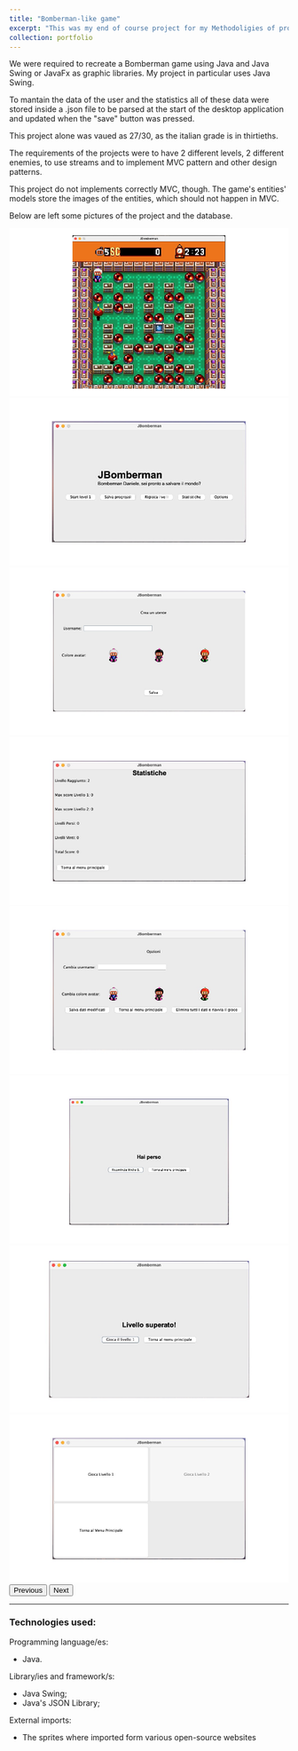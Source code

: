 ```yaml
---
title: "Bomberman-like game"
excerpt: "This was my end of course project for my Methodoligies of programming course.<br/><img src='/images/bomberman-01.png'>"
collection: portfolio
---
```


<head>
  <style>
    .carousel-control-prev-icon {
    background-color: grey; /* Sostituisci 'red' con il tuo colore desiderato */
    }

    .carousel-control-next-icon {
    background-color: grey; /* Sostituisci 'blue' con il tuo colore desiderato */
    }
  </style>
</head>

<p>We were required to recreate a Bomberman game using Java and Java Swing or JavaFx as graphic libraries. My project in particular uses Java Swing.
<p>To mantain the data of the user and the statistics all of these data were stored inside a .json file to be parsed at the start of the desktop application and updated when the "save" button was pressed. 
<p>This project alone was vaued as 27/30, as the italian grade is in thirtieths. 
<p>The requirements of the projects were to have 2 different levels, 2 different enemies, to use streams and to implement MVC pattern and other design patterns. 
<p>This project do not implements correctly MVC, though. The game's entities' models store the images of the entities, which should not happen in MVC. 

<p>
  Below are left some pictures of the project and the database.
</p>

<div id="carouselExample" class="carousel slide">
    <div class="carousel-inner">
      <div class="carousel-item active">
        <img src="/images/bomberman-pages/gameplay.jpg" class="d-block w-100" alt="...">
      </div>
      <div class="carousel-item">
        <img src="/images/bomberman-pages/home-page.jpg" class="d-block w-100" alt="...">
      </div>
      <div class="carousel-item">
        <img src="/images/bomberman-pages/new-user-page.jpg" class="d-block w-100" alt="...">
      </div>
            <div class="carousel-item">
        <img src="/images/bomberman-pages/statistics-page-2.jpg" class="d-block w-100" alt="...">
      </div>
            <div class="carousel-item">
        <img src="/images/bomberman-pages/options-page.jpg" class="d-block w-100" alt="...">
      </div>
            <div class="carousel-item">
        <img src="/images/bomberman-pages/lost-page.jpg" class="d-block w-100" alt="...">
      </div>
            <div class="carousel-item">
        <img src="/images/bomberman-pages/won-page.jpg" class="d-block w-100" alt="...">
      </div>
            <div class="carousel-item">
        <img src="/images/bomberman-pages/chose-level.jpg" class="d-block w-100" alt="...">
      </div>
    </div>
    <button class="carousel-control-prev" type="button" data-bs-target="#carouselExample" data-bs-slide="prev">
      <span class="carousel-control-prev-icon" aria-hidden="true"></span>
      <span class="visually-hidden">Previous</span>
    </button>
    <button class="carousel-control-next" type="button" data-bs-target="#carouselExample" data-bs-slide="next">
      <span class="carousel-control-next-icon" aria-hidden="true"></span>
      <span class="visually-hidden">Next</span>
    </button>
  </div>

<link href="https://cdn.jsdelivr.net/npm/bootstrap@5.3.2/dist/css/bootstrap.min.css" rel="stylesheet" integrity="sha384-T3c6CoIi6uLrA9TneNEoa7RxnatzjcDSCmG1MXxSR1GAsXEV/Dwwykc2MPK8M2HN" crossorigin="anonymous">
<script src="https://cdn.jsdelivr.net/npm/bootstrap@5.3.2/dist/js/bootstrap.bundle.min.js" integrity="sha384-C6RzsynM9kWDrMNeT87bh95OGNyZPhcTNXj1NW7RuBCsyN/o0jlpcV8Qyq46cDfL" crossorigin="anonymous"></script>

<hr> 

<h3>
  Technologies used:
</h3>

  Programming language/es: 
  <ul>
    <li>Java.</li>
  </ul>
  Library/ies and framework/s: 
  <ul>
    <li>Java Swing;</li>
    <li>Java's JSON Library;</li>
  </ul>
  External imports:
  <ul>
    <li>The sprites where imported form various open-source websites</li>
  </ul>
